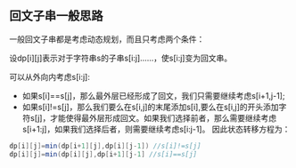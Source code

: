 ## 回文子串一般思路

一般回文子串都是考虑动态规划，而且只考虑两个条件：

设dp[i][j]表示对于字符串s的子串s[i:j]……，使s[i:j]变为回文串。

可以从外向内考虑s[i:j]:

- 如果s[i]==s[j]，那么最外层已经形成了回文，我们只需要继续考虑s[i+1,j-1];
- 如果s[i]!=s[j]，那么我们要么在s[i,j]的末尾添加s[i],要么在s[i,j]的开头添加字符s[j]，才能使得最外层形成回文。如果我们选择前者，那么需要继续考虑s[i+1:j]，如果我们选择后者，则需要继续考虑s[i:j-1]。
因此状态转移方程为：
```Java
dp[i][j]=min(dp[i+1][j],dp[i][j-1]) //s[i]!=s[j]
dp[i][j]=min(dp[i][j],dp[i+1][j-1] //s[i]==s[j]
```
